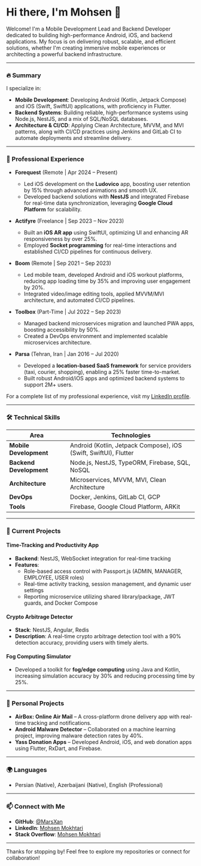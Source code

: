 # Hi there, I'm Mohsen 👋

Welcome! I'm a Mobile Development Lead and Backend Developer dedicated to building high-performance Android, iOS, and backend applications. My focus is on delivering robust, scalable, and efficient solutions, whether I'm creating immersive mobile experiences or architecting a powerful backend infrastructure.

---

### 🔥 Summary

I specialize in:
- **Mobile Development**: Developing Android (Kotlin, Jetpack Compose) and iOS (Swift, SwiftUI) applications, with proficiency in Flutter.
- **Backend Systems**: Building reliable, high-performance systems using Node.js, NestJS, and a mix of SQL/NoSQL databases.
- **Architecture & CI/CD**: Applying Clean Architecture, MVVM, and MVI patterns, along with CI/CD practices using Jenkins and GitLab CI to automate deployments and streamline delivery.

---

### 💼 Professional Experience

- **Forequest** (Remote | Apr 2024 – Present)
  - Led iOS development on the **Ludovico** app, boosting user retention by 15% through advanced animations and smooth UX.
  - Developed backend solutions with **NestJS** and integrated Firebase for real-time data synchronization, leveraging **Google Cloud Platform** for scalability.

- **Actifyre** (Freelance | Sep 2023 – Nov 2023)
  - Built an **iOS AR app** using SwiftUI, optimizing UI and enhancing AR responsiveness by over 25%.
  - Employed **Socket programming** for real-time interactions and established CI/CD pipelines for continuous delivery.

- **Boom** (Remote | Sep 2021 – Sep 2023)
  - Led mobile team, developed Android and iOS workout platforms, reducing app loading time by 35% and improving user engagement by 20%.
  - Integrated video/image editing tools, applied MVVM/MVI architecture, and automated CI/CD pipelines.

- **Toolbox** (Part-Time | Jul 2022 – Sep 2023)
  - Managed backend microservices migration and launched PWA apps, boosting accessibility by 50%.
  - Created a DevOps environment and implemented scalable microservices architecture.

- **Parsa** (Tehran, Iran | Jan 2016 – Jul 2020)
  - Developed a **location-based SaaS framework** for service providers (taxi, courier, shopping), enabling a 25% faster time-to-market.
  - Built robust Android/iOS apps and optimized backend systems to support 2M+ users.

For a complete list of my professional experience, visit my [LinkedIn profile](https://www.linkedin.com/in/mohsen-mokhtari).

---

### 🛠️ Technical Skills

| Area                   | Technologies                                                   |
|------------------------|----------------------------------------------------------------|
| **Mobile Development** | Android (Kotlin, Jetpack Compose), iOS (Swift, SwiftUI), Flutter |
| **Backend Development**| Node.js, NestJS, TypeORM, Firebase, SQL, NoSQL                 |
| **Architecture**       | Microservices, MVVM, MVI, Clean Architecture                   |
| **DevOps**             | Docker, Jenkins, GitLab CI, GCP                                |
| **Tools**              | Firebase, Google Cloud Platform, ARKit                         |

---

### 🚀 Current Projects

#### **Time-Tracking and Productivity App**
- **Backend**: NestJS, WebSocket integration for real-time tracking
- **Features**:
  - Role-based access control with Passport.js (ADMIN, MANAGER, EMPLOYEE, USER roles)
  - Real-time activity tracking, session management, and dynamic user settings
  - Reporting microservice utilizing shared library/package, JWT guards, and Docker Compose

#### **Crypto Arbitrage Detector**
- **Stack**: NestJS, Angular, Redis
- **Description**: A real-time crypto arbitrage detection tool with a 90% detection accuracy, providing users with timely alerts.

#### **Fog Computing Simulator**
- Developed a toolkit for **fog/edge computing** using Java and Kotlin, increasing simulation accuracy by 30% and reducing processing time by 25%.

---

### 🌱 Personal Projects

- **AirBox: Online Air Mail** – A cross-platform drone delivery app with real-time tracking and notifications.
- **Android Malware Detector** – Collaborated on a machine learning project, improving malware detection rates by 40%.
- **Yass Donation Apps** – Developed Android, iOS, and web donation apps using Flutter, RxDart, and Firebase.

---

### 🌍 Languages

- Persian (Native), Azerbaijani (Native), English (Professional)

---

### 📫 Connect with Me

- **GitHub**: [@MarsXan](https://github.com/MarsXan)
- **LinkedIn**: [Mohsen Mokhtari](https://www.linkedin.com/in/mohsen-mokhtari)
- **Stack Overflow**: [Mohsen Mokhtari](https://stackoverflow.com/users/5892896/mohsen-mokhtari)

---

Thanks for stopping by! Feel free to explore my repositories or connect for collaboration!
